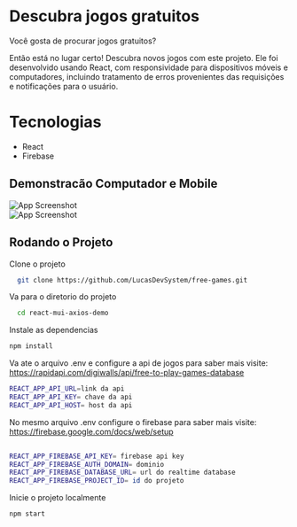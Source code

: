 #  Descubra jogos gratuitos

Você gosta de procurar jogos gratuitos?

Então está no lugar certo! Descubra novos jogos com este projeto. Ele foi desenvolvido usando React,
com responsividade para dispositivos móveis e computadores, incluindo tratamento de erros 
provenientes das requisições e notificações para o usuário.

# Tecnologias

- React
- Firebase 

## Demonstracão Computador e Mobile
![App Screenshot](https://github.com/LucasDevSystem/react-mui-axios-demo/blob/main/public/site_computador.png?raw=true)  
![App Screenshot](https://github.com/LucasDevSystem/react-mui-axios-demo/blob/main/public/site_dispositivo_movel.png?raw=true)  


## Rodando o Projeto   
Clone o projeto

~~~bash  
  git clone https://github.com/LucasDevSystem/free-games.git
~~~

Va para o diretorio do projeto 

~~~bash  
  cd react-mui-axios-demo
~~~

Instale as dependencias

~~~bash  
npm install
~~~

Va ate o arquivo .env e configure a api de jogos
para saber mais visite: https://rapidapi.com/digiwalls/api/free-to-play-games-database

~~~bash  
REACT_APP_API_URL=link da api
REACT_APP_API_KEY= chave da api
REACT_APP_API_HOST= host da api
~~~

No mesmo arquivo .env configure o firebase
para saber mais visite: https://firebase.google.com/docs/web/setup

~~~bash  
 
REACT_APP_FIREBASE_API_KEY= firebase api key
REACT_APP_FIREBASE_AUTH_DOMAIN= dominio
REACT_APP_FIREBASE_DATABASE_URL= url do realtime database
REACT_APP_FIREBASE_PROJECT_ID= id do projeto
~~~

Inicie o projeto localmente

~~~bash  
npm start
~~~
